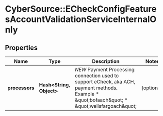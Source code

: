 # CyberSource::ECheckConfigFeaturesAccountValidationServiceInternalOnly

## Properties
Name | Type | Description | Notes
------------ | ------------- | ------------- | -------------
**processors** | **Hash&lt;String, Object&gt;** | *NEW* Payment Processing connection used to support eCheck, aka ACH, payment methods. Example * \&quot;bofaach\&quot; * \&quot;wellsfargoach\&quot;  | [optional] 


